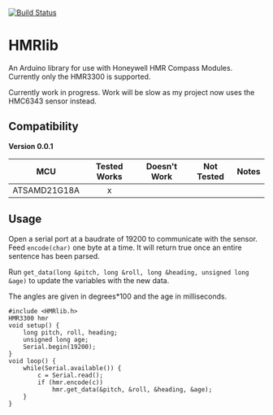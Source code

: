[![Build Status](https://travis-ci.org/bluespider42/HMRlib.svg?branch=develop)](https://travis-ci.org/bluespider42/HMRlib)

HMRlib
======
An Arduino library for use with Honeywell HMR Compass Modules.
Currently only the HMR3300 is supported.

Currently work in progress.
Work will be slow as my project now uses the HMC6343 sensor instead.

## Compatibility
**Version 0.0.1**

<!-- Start Table -->
MCU                | Tested Works | Doesn't Work | Not Tested  | Notes
------------------ | :----------: | :----------: | :---------: | -----
ATSAMD21G18A       |      x       |              |             |
<!-- End Table -->

Usage
-----
Open a serial port at a baudrate of 19200 to communicate with the sensor.
Feed `encode(char)` one byte at a time.
It will return true once an entire sentence has been parsed.

Run
 `get_data(long &pitch, long &roll, long &heading, unsigned long &age)`
to update the variables with the new data.

The angles are given in degrees*100 and the age in milliseconds.

```
#include <HMRlib.h>
HMR3300 hmr
void setup() {
    long pitch, roll, heading;
    unsigned long age;
    Serial.begin(19200);
}
void loop() {
    while(Serial.available()) {
        c = Serial.read();
        if (hmr.encode(c))
            hmr.get_data(&pitch, &roll, &heading, &age);
    }
}
```
